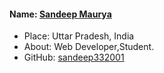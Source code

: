#### Name: [Sandeep Maurya](https://github.com/sandeep332001)
- Place: Uttar Pradesh, India
- About: Web Developer,Student.
- GitHub: [sandeep332001](https://github.com/sandeep332001)

